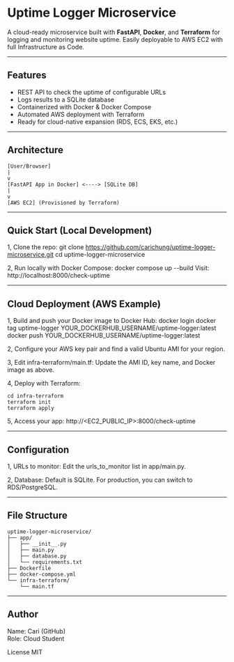 # Uptime Logger Microservice 

A cloud-ready microservice built with **FastAPI**, **Docker**, and **Terraform** for logging and monitoring website uptime. Easily deployable to AWS EC2 with full Infrastructure as Code.

---

## Features

- REST API to check the uptime of configurable URLs
- Logs results to a SQLite database
- Containerized with Docker & Docker Compose
- Automated AWS deployment with Terraform
- Ready for cloud-native expansion (RDS, ECS, EKS, etc.)

---

## Architecture
```
[User/Browser]
|
v
[FastAPI App in Docker] <----> [SQLite DB]
|
v
[AWS EC2] (Provisioned by Terraform)
```

---

## Quick Start (Local Development)

1, Clone the repo:
git clone https://github.com/carichung/uptime-logger-microservice.git
cd uptime-logger-microservice

2, Run locally with Docker Compose:
docker compose up --build
Visit: http://localhost:8000/check-uptime

---

## Cloud Deployment (AWS Example)
1, Build and push your Docker image to Docker Hub:
docker login
docker tag uptime-logger YOUR_DOCKERHUB_USERNAME/uptime-logger:latest
docker push YOUR_DOCKERHUB_USERNAME/uptime-logger:latest

2, Configure your AWS key pair and find a valid Ubuntu AMI for your region.

3, Edit infra-terraform/main.tf:
Update the AMI ID, key name, and Docker image as above.

4, Deploy with Terraform:
```
cd infra-terraform
terraform init
terraform apply
```

5, Access your app:
http://<EC2_PUBLIC_IP>:8000/check-uptime

---

## Configuration

1, URLs to monitor:
Edit the urls_to_monitor list in app/main.py.

2, Database:
Default is SQLite. For production, you can switch to RDS/PostgreSQL.

---

## File Structure
```
uptime-logger-microservice/
├── app/
│   ├── __init__.py
│   ├── main.py
│   ├── database.py
│   └── requirements.txt
├── Dockerfile
├── docker-compose.yml
└── infra-terraform/
    └── main.tf
```
---

## Author
Name: Cari (GitHub)  
Role: Cloud Student

License
MIT
